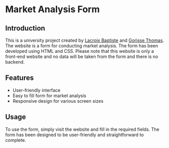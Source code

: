 # Market Analysis Form

## Introduction

This is a university project created by [Lacroix Baptiste](https://github.com/BaptisteLacroix) and [Gorisse Thomas](https://github.com/ThomasGorisseGit). The website is a form for conducting market analysis. The form has been developed using HTML and CSS. Please note that this website is only a front-end website and no data will be taken from the form and there is no backend.

## Features

- User-friendly interface
- Easy to fill form for market analysis
- Responsive design for various screen sizes

## Usage

To use the form, simply visit the website and fill in the required fields. The form has been designed to be user-friendly and straightforward to complete. 
